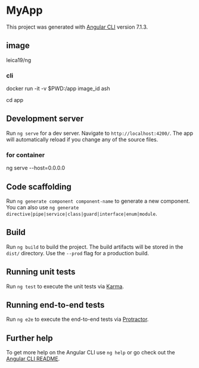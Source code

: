 # MyApp

This project was generated with [Angular CLI](https://github.com/angular/angular-cli) version 7.1.3.

## image

leica19/ng

### cli

docker run -it -v $PWD:/app image_id ash

cd app

## Development server

Run `ng serve` for a dev server. Navigate to `http://localhost:4200/`. The app will automatically reload if you change any of the source files.

### for container

ng serve --host=0.0.0.0

## Code scaffolding

Run `ng generate component component-name` to generate a new component. You can also use `ng generate directive|pipe|service|class|guard|interface|enum|module`.

## Build

Run `ng build` to build the project. The build artifacts will be stored in the `dist/` directory. Use the `--prod` flag for a production build.

## Running unit tests

Run `ng test` to execute the unit tests via [Karma](https://karma-runner.github.io).

## Running end-to-end tests

Run `ng e2e` to execute the end-to-end tests via [Protractor](http://www.protractortest.org/).

## Further help

To get more help on the Angular CLI use `ng help` or go check out the [Angular CLI README](https://github.com/angular/angular-cli/blob/master/README.md).
